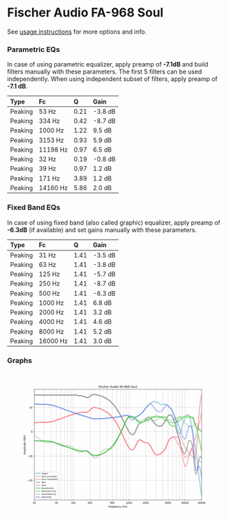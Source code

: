 # Fischer Audio FA-968 Soul
See [usage instructions](https://github.com/jaakkopasanen/AutoEq#usage) for more options and info.

### Parametric EQs
In case of using parametric equalizer, apply preamp of **-7.1dB** and build filters manually
with these parameters. The first 5 filters can be used independently.
When using independent subset of filters, apply preamp of **-7.1 dB**.

| Type    | Fc       |    Q | Gain    |
|:--------|:---------|:-----|:--------|
| Peaking | 53 Hz    | 0.21 | -3.8 dB |
| Peaking | 334 Hz   | 0.42 | -8.7 dB |
| Peaking | 1000 Hz  | 1.22 | 9.5 dB  |
| Peaking | 3153 Hz  | 0.93 | 5.9 dB  |
| Peaking | 11198 Hz | 0.97 | 6.5 dB  |
| Peaking | 32 Hz    | 0.19 | -0.8 dB |
| Peaking | 39 Hz    | 0.97 | 1.2 dB  |
| Peaking | 171 Hz   | 3.89 | 1.2 dB  |
| Peaking | 14160 Hz | 5.86 | 2.0 dB  |

### Fixed Band EQs
In case of using fixed band (also called graphic) equalizer, apply preamp of **-6.3dB**
(if available) and set gains manually with these parameters.

| Type    | Fc       |    Q | Gain    |
|:--------|:---------|:-----|:--------|
| Peaking | 31 Hz    | 1.41 | -3.5 dB |
| Peaking | 63 Hz    | 1.41 | -3.8 dB |
| Peaking | 125 Hz   | 1.41 | -5.7 dB |
| Peaking | 250 Hz   | 1.41 | -8.7 dB |
| Peaking | 500 Hz   | 1.41 | -6.3 dB |
| Peaking | 1000 Hz  | 1.41 | 6.8 dB  |
| Peaking | 2000 Hz  | 1.41 | 3.2 dB  |
| Peaking | 4000 Hz  | 1.41 | 4.6 dB  |
| Peaking | 8000 Hz  | 1.41 | 5.2 dB  |
| Peaking | 16000 Hz | 1.41 | 3.0 dB  |

### Graphs
![](./Fischer%20Audio%20FA-968%20Soul.png)
